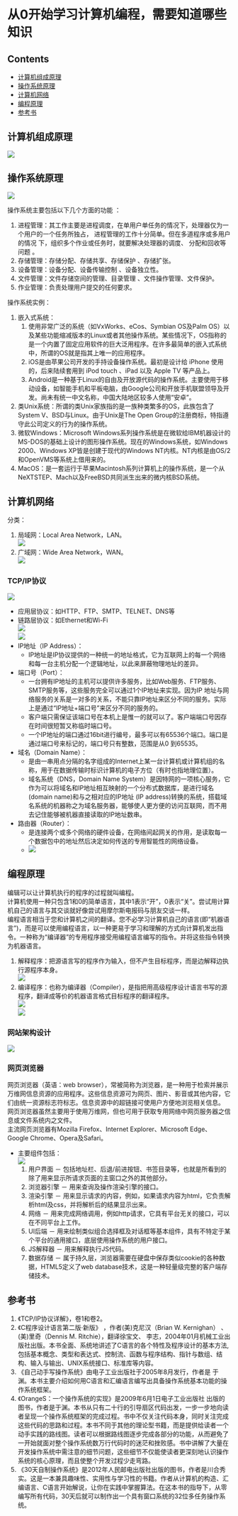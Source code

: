 # 从0开始学习计算机编程，需要知道哪些知识
## Contents
* [计算机组成原理](#计算机组成原理)
* [操作系统原理](#操作系统原理)
* [计算机网络](#计算机网络)
* [编程原理](#编程原理)
* [参考书](#参考书)



## 计算机组成原理
![](./images/computer-compose-principle_01.jpg)
## 操作系统原理
![](./images/operating-system_01.jpg)

操作系统主要包括以下几个方面的功能 ：
1. 进程管理：其工作主要是进程调度，在单用户单任务的情况下，处理器仅为一个用户的一个任务所独占， 进程管理的工作十分简单。但在多道程序或多用户的情况 下，组织多个作业或任务时，就要解决处理器的调度、 分配和回收等问题 。
2. 存储管理：存储分配、存储共享、存储保护 、存储扩张。
3. 设备管理：设备分配、设备传输控制 、设备独立性。
4. 文件管理：文件存储空间的管理、目录管理 、文件操作管理、文件保护。
5. 作业管理：负责处理用户提交的任何要求。

操作系统实例：
1. 嵌入式系统：
    1. 使用非常广泛的系统（如VxWorks、eCos、Symbian OS及Palm OS）以及某些功能缩减版本的Linux或者其他操作系统。某些情况下，OS指称的是一个内置了固定应用软件的巨大泛用程序。在许多最简单的嵌入式系统中，所谓的OS就是指其上唯一的应用程序。
    2. iOS是由苹果公司开发的手持设备操作系统。最初是设计给 iPhone 使用的，后来陆续套用到 iPod touch 、iPad 以及 Apple TV 等产品上。
    3. Android是一种基于Linux的自由及开放源代码的操作系统。主要使用于移动设备，如智能手机和平板电脑，由Google公司和开放手机联盟领导及开发。尚未有统一中文名称，中国大陆地区较多人使用“安卓”。
2. 类Unix系统：所谓的类Unix家族指的是一族种类繁多的OS，此族包含了System V、BSD与Linux。由于Unix是The Open Group的注册商标，特指遵守此公司定义的行为的操作系统。
3. 微软Windows：Microsoft Windows系列操作系统是在微软给IBM机器设计的MS-DOS的基础上设计的图形操作系统。现在的Windows系统，如Windows 2000、Windows XP皆是创建于现代的Windows NT内核。NT内核是由OS/2和OpenVMS等系统上借用来的。
4. MacOS：是一套运行于苹果Macintosh系列计算机上的操作系统，是一个从NeXTSTEP、Mach以及FreeBSD共同派生出来的微内核BSD系统。



## 计算机网络
分类：
1. 局域网：Local Area Network，LAN。   
![](./images/computer-network_02.jpg) 
2. 广域网：Wide Area Network，WAN。   
![](./images/computer-network_01.jpg)  

### TCP/IP协议
![](./images/tcp_ip_4tier_layer.png)  
* 应用层协议：如HTTP、FTP、SMTP、TELNET、DNS等  
* 链路层协议：如Ethernet和Wi-Fi  
![](./images/tcp_ip_lan.png)  
![](./images/tcp_ip_wan.png)  
* IP地址（IP Address）：
    - IP地址是IP协议提供的一种统一的地址格式，它为互联网上的每一个网络和每一台主机分配一个逻辑地址，以此来屏蔽物理地址的差异。
* 端口号（Port）：
    - 一台拥有IP地址的主机可以提供许多服务，比如Web服务、FTP服务、SMTP服务等，这些服务完全可以通过1个IP地址来实现。因为IP 地址与网络服务的关系是一对多的关系，不能只靠IP地址来区分不同的服务。实际上是通过“IP地址+端口号”来区分不同的服务的。
    - 客户端只需保证该端口号在本机上是惟一的就可以了。客户端端口号因存在时间很短暂又称临时端口号。
    - 一个IP地址的端口通过16bit进行编号，最多可以有65536个端口。端口是通过端口号来标记的，端口号只有整数，范围是从0 到65535。
* 域名（Domain Name）：
    - 是由一串用点分隔的名字组成的Internet上某一台计算机或计算机组的名称，用于在数据传输时标识计算机的电子方位（有时也指地理位置）。
    - 域名系统（DNS，Domain Name System）是因特网的一项核心服务，它作为可以将域名和IP地址相互映射的一个分布式数据库，是进行域名(domain name)和与之相对应的IP地址 (IP address)转换的系统，搭载域名系统的机器称之为域名服务器，能够使人更方便的访问互联网，而不用去记住能够被机器直接读取的IP地址数串。
* 路由器（Router）：
    - 是连接两个或多个网络的硬件设备，在网络间起网关的作用，是读取每一个数据包中的地址然后决定如何传送的专用智能性的网络设备。
    - ![](./images/network-route_01.png) 


## 编程原理
编辑可以让计算机执行的程序的过程就叫编程。  
计算机使用一种只包含1和0的简单语言，其中1表示“开”，0表示“关”。尝试用计算机自己的语言与其交谈就好像尝试用摩尔斯电报码与朋友交谈一样。  
编程语言相当于您和计算机之间的翻译。您不必学习计算机自己的语言(即“机器语言”)，而是可以使用编程语言，以一种更易于学习和理解的方式向计算机发出指令。一种称为“编译器”的专用程序接受用编程语言编写的指令。并将这些指令转换为机器语言。  

1. 解释程序：把源语言写的程序作为输入，但不产生目标程序，而是边解释边执行源程序本身。  
![](./images/interpreter_program.png)  
2. 编译程序：也称为编译器（Compiler），是指把用高级程序设计语言书写的源程序，翻译成等价的机器语言格式目标程序的翻译程序。  
![](./images/compiling_program.png)  
![](./images/compiling_process.png)  

### 网站架构设计
![](./images/server_design_02.png)  

### 网页浏览器
网页浏览器（英语：web browser），常被简称为浏览器，是一种用于检索并展示万维网信息资源的应用程序。这些信息资源可为网页、图片、影音或其他内容，它们由统一资源标志符标志。信息资源中的超链接可使用户方便地浏览相关信息。  
网页浏览器虽然主要用于使用万维网，但也可用于获取专用网络中网页服务器之信息或文件系统内之文件。  
主流网页浏览器有Mozilla Firefox、Internet Explorer、Microsoft Edge、Google Chrome、Opera及Safari。  
* 主要组件包括：  
    ![](./images/web_browser_compose.png)  
    1. 用户界面 － 包括地址栏、后退/前进按钮、书签目录等，也就是所看到的除了用来显示所请求页面的主窗口之外的其他部分。  
    2. 浏览器引擎 － 用来查询及操作渲染引擎的接口。  
    3. 渲染引擎 － 用来显示请求的内容，例如，如果请求内容为html，它负责解析html及css，并将解析后的结果显示出来。  
    4. 网络 － 用来完成网络调用，例如http请求，它具有平台无关的接口，可以在不同平台上工作。  
    5. UI后端 － 用来绘制类似组合选择框及对话框等基本组件，具有不特定于某个平台的通用接口，底层使用操作系统的用户接口。  
    6. JS解释器 － 用来解释执行JS代码。  
    7. 数据存储 － 属于持久层，浏览器需要在硬盘中保存类似cookie的各种数据，HTML5定义了web database技术，这是一种轻量级完整的客户端存储技术。  


## 参考书
1. 《TCP/IP协议详解》，卷1和卷2。
2. 《C程序设计语言第二版·新版》 ，作者(美)克尼汉（Brian W. Kernighan） 、(美)里奇（Dennis M. Ritchie），翻译徐宝文、 李志，2004年01月机械工业出版社出版。本书全面、系统地讲述了C语言的各个特性及程序设计的基本方法,包括基本概念、类型和表达式、控制流、函数与程序结构、指针与数组、结构、输入与输出、UNIX系统接口、标准库等内容。
3. 《自己动手写操作系统》由电子工业出版社于2005年8月发行，作者是 于渊。本书主要介绍如何用C语言和汇编语言编写出具备操作系统基本功能的操作系统框架。
4. 《OrangeS：一个操作系统的实现》是2009年6月1日电子工业出版社 出版的图书，作者是于渊。本书从只有二十行的引导扇区代码出发，一步一步地向读者呈现一个操作系统框架的完成过程。书中不仅关注代码本身，同时关注完成这些代码的思路和过程。本书不同于其他的理论型书籍，而是提供给读者一个动手实践的路线图。读者可以根据路线图逐步完成各部分的功能，从而避免了一开始就面对整个操作系统数万行代码时的迷茫和挫败感。书中讲解了大量在开发操作系统中需注意的细节问题，这些细节不仅能使读者更深刻地认识操作系统的核心原理，而且使整个开发过程少走弯路。
5. 《30天自制操作系统》是2012年人民邮电出版社出版的图书，作者是川合秀实。这是一本兼具趣味性、实用性与学习性的书籍。作者从计算机的构造、汇编语言、C语言开始解说，让你在实践中掌握算法。在这本书的指导下，从零编写所有代码，30天后就可以制作出一个具有窗口系统的32位多任务操作系统。

  
